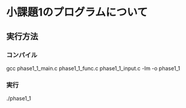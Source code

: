 # 小課題1のプログラムについて  
## 実行方法  
### コンパイル  
gcc phase1_1_main.c phase1_1_func.c phase1_1_input.c -lm -o phase1_1  
  
### 実行  
./phase1_1  
